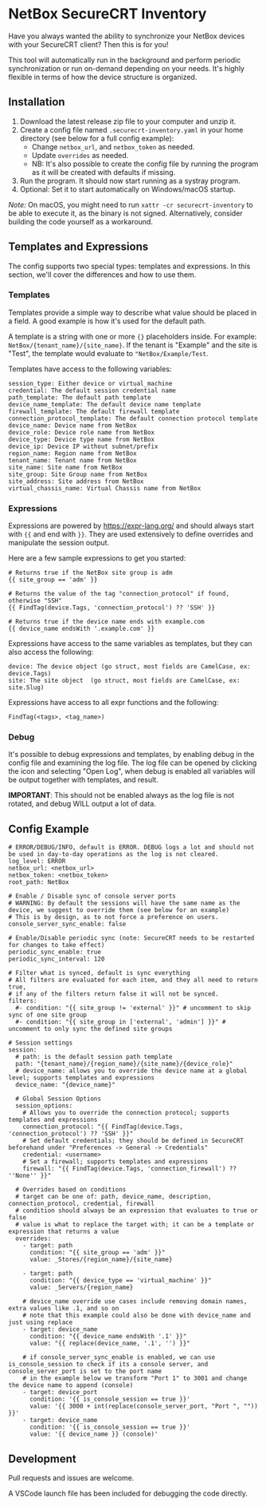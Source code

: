 # NetBox SecureCRT Inventory

Have you always wanted the ability to synchronize your NetBox devices with your SecureCRT client? Then this is for you!

This tool will automatically run in the background and perform periodic synchronization or run on-demand depending on your needs. It's highly flexible in terms of how the device structure is organized.

## Installation

1. Download the latest release zip file to your computer and unzip it.
2. Create a config file named `.securecrt-inventory.yaml` in your home directory (see below for a full config example):
   - Change `netbox_url`, and `netbox_token` as needed.
   - Update `overrides` as needed.
   - NB: It's also possible to create the config file by running the program as it will be created with defaults if missing.
3. Run the program. It should now start running as a systray program.
4. Optional: Set it to start automatically on Windows/macOS startup.

*Note:* On macOS, you might need to run `xattr -cr securecrt-inventory` to be able to execute it, as the binary is not signed. Alternatively, consider building the code yourself as a workaround.

## Templates and Expressions

The config supports two special types: templates and expressions. In this section, we'll cover the differences and how to use them.

### Templates

Templates provide a simple way to describe what value should be placed in a field. A good example is how it's used for the default path.

A template is a string with one or more `{}` placeholders inside. For example: `NetBox/{tenant_name}/{site_name}`.
If the tenant is "Example" and the site is "Test", the template would evaluate to `"NetBox/Example/Test`.

Templates have access to the following variables:
```
session_type: Either device or virtual_machine
credential: The default session credential name
path_template: The default path template
device_name_template: The default device name template
firewall_template: The default firewall template
connection_protocol_template: The default connection protocol template
device_name: Device name from NetBox
device_role: Device role name from NetBox
device_type: Device type name from NetBox
device_ip: Device IP without subnet/prefix
region_name: Region name from NetBox
tenant_name: Tenant name from NetBox
site_name: Site name from NetBox
site_group: Site Group name from NetBox
site_address: Site address from NetBox
virtual_chassis_name: Virtual Chassis name from NetBox
```

### Expressions

Expressions are powered by https://expr-lang.org/ and should always start with `{{` and end with `}}`. They are used extensively to define overrides and manipulate the session output.

Here are a few sample expressions to get you started:
```
# Returns true if the NetBox site group is adm
{{ site_group == 'adm' }}

# Returns the value of the tag "connection_protocol" if found, otherwise "SSH"
{{ FindTag(device.Tags, 'connection_protocol') ?? 'SSH' }}

# Returns true if the device name ends with example.com
{{ device_name endsWith '.example.com' }}
```

Expressions have access to the same variables as templates, but they can also access the following:
```
device: The device object (go struct, most fields are CamelCase, ex: device.Tags)
site: The site object  (go struct, most fields are CamelCase, ex: site.Slug)
```

Expressions have access to all expr functions and the following:
```
FindTag(<tags>, <tag_name>)
```

### Debug
It's possible to debug expressions and templates, by enabling debug in the config file and examining the log file. The log file can be opened by clicking the icon and selecting "Open Log", when debug is enabled all variables will be output together with templates, and result.

**IMPORTANT**: This should not be enabled always as the log file is not rotated, and debug WILL output a lot of data.

## Config Example

```
# ERROR/DEBUG/INFO, default is ERROR. DEBUG logs a lot and should not be used in day-to-day operations as the log is not cleared.
log_level: ERROR 
netbox_url: <netbox_url>
netbox_token: <netbox_token>
root_path: NetBox

# Enable / Disable sync of console server ports
# WARNING: By default the sessions will have the same name as the device, we suggest to override them (see below for an example)
# This is by design, as to not force a preference on users.
console_server_sync_enable: false

# Enable/Disable periodic sync (note: SecureCRT needs to be restarted for changes to take effect)
periodic_sync_enable: true
periodic_sync_interval: 120

# Filter what is synced, default is sync everything
# All filters are evaluated for each item, and they all need to return true,
# if any of the filters return false it will not be synced.
filters:
  #- condition: "{{ site_group != 'external' }}" # uncomment to skip sync of one site group
  #- condition: "{{ site_group in ['external', 'admin'] }}" # uncomment to only sync the defined site groups

# Session settings
session:
  # path: is the default session path template
  path: "{tenant_name}/{region_name}/{site_name}/{device_role}"
  # device_name: allows you to override the device name at a global level; supports templates and expressions
  device_name: "{device_name}"

  # Global Session Options
  session_options:
    # Allows you to override the connection protocol; supports templates and expressions
    connection_protocol: "{{ FindTag(device.Tags, 'connection_protocol') ?? 'SSH' }}"
    # Set default credentials; they should be defined in SecureCRT beforehand under "Preferences -> General -> Credentials"
    credential: <username>
    # Set a firewall; supports templates and expressions
    firewall: "{{ FindTag(device.Tags, 'connection_firewall') ?? ''None'' }}"

  # Overrides based on conditions
  # target can be one of: path, device_name, description, connection_protocol, credential, firewall
  # condition should always be an expression that evaluates to true or false
  # value is what to replace the target with; it can be a template or expression that returns a value
  overrides:
    - target: path
      condition: "{{ site_group == 'adm' }}"
      value: _Stores/{region_name}/{site_name}

    - target: path
      condition: "{{ device_type == 'virtual_machine' }}"
      value: _Servers/{region_name}
    
    # device_name override use cases include removing domain names, extra values like .1, and so on
    # note that this example could also be done with device_name and just using replace
    - target: device_name
      condition: "{{ device_name endsWith '.1' }}"
      value: "{{ replace(device_name, '.1', '') }}"

    # if console_server_sync_enable is enabled, we can use is_console_session to check if its a console server, and console_server_port is set to the port name
    # in the example below we transform "Port 1" to 3001 and change the device name to append (console)
    - target: device_port
      condition: '{{ is_console_session == true }}'
      value: '{{ 3000 + int(replace(console_server_port, "Port ", "")) }}'
    - target: device_name
      condition: '{{ is_console_session == true }}'
      value: '{{ device_name }} (console)'
```

## Development
Pull requests and issues are welcome.

A VSCode launch file has been included for debugging the code directly.